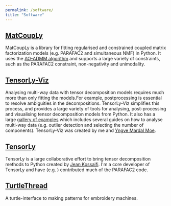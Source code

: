 ```yaml
---
permalink: /software/
title: "Software"
---
```



## [MatCoupLy](https://matcouply.readthedocs.io)
MatCoupLy is a library for fitting regularised and constrained coupled matrix factorization models (e.g. PARAFAC2 and simultaneous NMF) in Python. It uses the [AO-ADMM algorithm](https://doi.org/10.1137/21M1450033) and supports a large variety of constraints, such as the PARAFAC2 constraint, non-negativity and unimodality.

## [TensorLy-Viz](https://tensorly.org/viz)
Analysing multi-way data with tensor decomposition models requires much more than only fitting the models.For example, postprocessing is essential to resolve ambiguities in the decompositions. TensorLy-Viz simplifies this process, and provides a large variety of tools for analysing, post-processing and visualising tensor decomposition models from Python. It also has a large [gallery of examples](http://tensorly.org/viz/stable/auto_examples/index.html) which includes several guides on how to analyse multi-way data (e.g. outlier detection and selecting the number of components). TensorLy-Viz was created by me and [Yngve Mardal Moe](https://github.com/yngvem).

## [TensorLy](https://tensorly.org)
TensorLy is a large collaborative effort to bring tensor decomposition methods to Python created by [Jean Kossaifi](https://github.com/JeanKossaifi). I'm a core developer of TensorLy and have (e.g. ) contributed much of the PARAFAC2 code.

## [TurtleThread](https://github.com/marieroald/turtlethread)
A turtle-interface to making patterns for embroidery machines.
